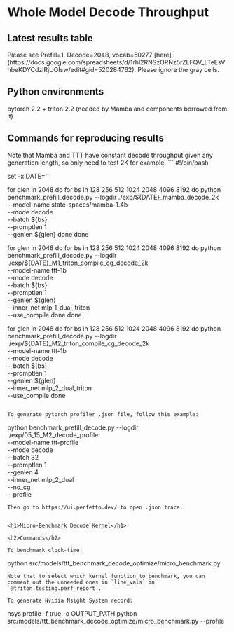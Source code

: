 <h1>Whole Model Decode Throughput</h1>

<h2>Latest results table</h2>
Please see Prefill=1, Decode=2048, vocab=50277 [here](https://docs.google.com/spreadsheets/d/1rhl2RNSzORNz5rZLFQV_LTeEsVhbeKDYCdziRjUOIsw/edit#gid=520284762).
Please ignore the gray cells.

<h2>Python environments</h2>
pytorch 2.2 + triton 2.2 (needed by Mamba and components borrowed from it)

<h2>Commands for reproducing results</h2>
Note that Mamba and TTT have constant decode throughput given any generation length, so only need to test 2K for example.
```
#!/bin/bash

set -x
DATE=''

for glen in 2048
do
 for bs in 128 256 512 1024 2048 4096 8192
 do
   python benchmark_prefill_decode.py --logdir ./exp/${DATE}_mamba_decode_2k \
                                      --model-name state-spaces/mamba-1.4b \
                                      --mode decode \
                                      --batch ${bs} \
                                      --promptlen 1 \
                                      --genlen ${glen}
 done
done

for glen in 2048
do
 for bs in 128 256 512 1024 2048 4096 8192
 do
   python benchmark_prefill_decode.py --logdir ./exp/${DATE}_M1_triton_compile_cg_decode_2k \
                                      --model-name ttt-1b \
                                      --mode decode \
                                      --batch ${bs} \
                                      --promptlen 1 \
                                      --genlen ${glen} \
                                      --inner_net mlp_1_dual_triton \
                                      --use_compile
 done
done

for glen in 2048
do
 for bs in 128 256 512 1024 2048 4096 8192
 do
   python benchmark_prefill_decode.py --logdir ./exp/${DATE}_M2_triton_compile_cg_decode_2k \
                                      --model-name ttt-1b \
                                      --mode decode \
                                      --batch ${bs} \
                                      --promptlen 1 \
                                      --genlen ${glen} \
                                      --inner_net mlp_2_dual_triton \
                                      --use_compile
 done

```

To generate pytorch profiler .json file, follow this example:
```

python benchmark_prefill_decode.py --logdir ./exp/05_15_M2_decode_profile \
                                   --model-name ttt-profile \
                                   --mode decode \
                                   --batch 32 \
                                   --promptlen 1 \
                                   --genlen 4 \
                                   --inner_net mlp_2_dual \
                                   --no_cg \
                                   --profile

```
Then go to https://ui.perfetto.dev/ to open .json trace.


<h1>Micro-Benchmark Decode Kernel</h1>

<h2>Commands</h2>

To benchmark clock-time:
```
python src/models/ttt_benchmark_decode_optimize/micro_benchmark.py
```
Note that to select which kernel function to benchmark, you can comment out the unneeded ones in `line_vals` in 
`@triton.testing.perf_report`.

To generate Nvidia Nsight System record:
```
nsys profile -f true -o OUTPUT_PATH python src/models/ttt_benchmark_decode_optimize/micro_benchmark.py --profile
```
